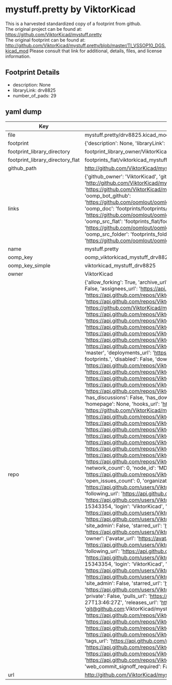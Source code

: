 # mystuff.pretty by ViktorKicad  
This is a harvested standardized copy of a footprint from github.  
The original project can be found at:  
https://github.com/ViktorKicad/mystuff.pretty  
The original footprint can be found at:
http://github.com/ViktorKicad/mystuff.pretty/blob/master/TI_VSSOP10_DGS.kicad_mod
Please consult that link for additional, details, files, and license information.  
## Footprint Details
* description: None  
* libraryLink: drv8825  
* number_of_pads: 29  
## yaml dump  
| Key | Value |  
| --- | --- |  
| file | mystuff.pretty/drv8825.kicad_mod |  
| footprint | {'description': None, 'libraryLink': 'drv8825', 'number_of_pads': 29} |  
| footprint_library_directory | footprint_library_owner/ViktorKicad_mystuff.pretty |  
| footprint_library_directory_flat | footprints_flat/viktorkicad_mystuff_drv8825/working |  
| github_path | http://github.com/ViktorKicad/mystuff.pretty/blob/master/drv8825.kicad_mod |  
| links | {'github_owner': 'ViktorKicad', 'github_repo_name': 'mystuff.pretty', 'github_src': 'http://github.com/ViktorKicad/mystuff.pretty/blob/master/TI_VSSOP10_DGS.kicad_mod', 'github_src_repo': 'https://github.com/ViktorKicad/mystuff.pretty', 'oomp_bot': 'footprints/viktorkicad_mystuff_drv8825/working', 'oomp_bot_github': 'https://github.com/oomlout/oomlout_oomp_footprint_bot/tree/main/footprints/viktorkicad_mystuff_drv8825/working', 'oomp_doc': 'footprints/footprints/ViktorKicad/mystuff/drv8825/working/', 'oomp_doc_github': 'https://github.com/oomlout/oomlout_oomp_footprint_doc/tree/main/footprints/footprints/ViktorKicad/mystuff/drv8825/working', 'oomp_src_flat': 'footprints_flat/footprints_flat/viktorkicad_mystuff_drv8825/working', 'oomp_src_flat_github': 'https://github.com/oomlout/oomlout_oomp_footprint_src/tree/main/footprints_flat/viktorkicad_mystuff_drv8825/working', 'oomp_src_folder': 'footprints_folder/footprints_folder/ViktorKicad/mystuff/drv8825/working', 'oomp_src_folder_github': 'https://github.com/oomlout/oomlout_oomp_footprint_src/tree/main/footprints_folder/ViktorKicad/mystuff/drv8825/working'} |  
| name | mystuff.pretty |  
| oomp_key | oomp_viktorkicad_mystuff_drv8825 |  
| oomp_key_simple | viktorkicad_mystuff_drv8825 |  
| owner | ViktorKicad |  
| repo | {'allow_forking': True, 'archive_url': 'https://api.github.com/repos/ViktorKicad/mystuff.pretty/{archive_format}{/ref}', 'archived': False, 'assignees_url': 'https://api.github.com/repos/ViktorKicad/mystuff.pretty/assignees{/user}', 'blobs_url': 'https://api.github.com/repos/ViktorKicad/mystuff.pretty/git/blobs{/sha}', 'branches_url': 'https://api.github.com/repos/ViktorKicad/mystuff.pretty/branches{/branch}', 'clone_url': 'https://github.com/ViktorKicad/mystuff.pretty.git', 'collaborators_url': 'https://api.github.com/repos/ViktorKicad/mystuff.pretty/collaborators{/collaborator}', 'comments_url': 'https://api.github.com/repos/ViktorKicad/mystuff.pretty/comments{/number}', 'commits_url': 'https://api.github.com/repos/ViktorKicad/mystuff.pretty/commits{/sha}', 'compare_url': 'https://api.github.com/repos/ViktorKicad/mystuff.pretty/compare/{base}...{head}', 'contents_url': 'https://api.github.com/repos/ViktorKicad/mystuff.pretty/contents/{+path}', 'contributors_url': 'https://api.github.com/repos/ViktorKicad/mystuff.pretty/contributors', 'created_at': '2015-10-27T13:43:23Z', 'default_branch': 'master', 'deployments_url': 'https://api.github.com/repos/ViktorKicad/mystuff.pretty/deployments', 'description': 'My kicad footprints.', 'disabled': False, 'downloads_url': 'https://api.github.com/repos/ViktorKicad/mystuff.pretty/downloads', 'events_url': 'https://api.github.com/repos/ViktorKicad/mystuff.pretty/events', 'fork': False, 'forks': 0, 'forks_count': 0, 'forks_url': 'https://api.github.com/repos/ViktorKicad/mystuff.pretty/forks', 'full_name': 'ViktorKicad/mystuff.pretty', 'git_commits_url': 'https://api.github.com/repos/ViktorKicad/mystuff.pretty/git/commits{/sha}', 'git_refs_url': 'https://api.github.com/repos/ViktorKicad/mystuff.pretty/git/refs{/sha}', 'git_tags_url': 'https://api.github.com/repos/ViktorKicad/mystuff.pretty/git/tags{/sha}', 'git_url': 'git://github.com/ViktorKicad/mystuff.pretty.git', 'has_discussions': False, 'has_downloads': True, 'has_issues': True, 'has_pages': False, 'has_projects': True, 'has_wiki': True, 'homepage': None, 'hooks_url': 'https://api.github.com/repos/ViktorKicad/mystuff.pretty/hooks', 'html_url': 'https://github.com/ViktorKicad/mystuff.pretty', 'id': 45043677, 'is_template': False, 'issue_comment_url': 'https://api.github.com/repos/ViktorKicad/mystuff.pretty/issues/comments{/number}', 'issue_events_url': 'https://api.github.com/repos/ViktorKicad/mystuff.pretty/issues/events{/number}', 'issues_url': 'https://api.github.com/repos/ViktorKicad/mystuff.pretty/issues{/number}', 'keys_url': 'https://api.github.com/repos/ViktorKicad/mystuff.pretty/keys{/key_id}', 'labels_url': 'https://api.github.com/repos/ViktorKicad/mystuff.pretty/labels{/name}', 'language': None, 'languages_url': 'https://api.github.com/repos/ViktorKicad/mystuff.pretty/languages', 'license': None, 'merges_url': 'https://api.github.com/repos/ViktorKicad/mystuff.pretty/merges', 'milestones_url': 'https://api.github.com/repos/ViktorKicad/mystuff.pretty/milestones{/number}', 'mirror_url': None, 'name': 'mystuff.pretty', 'network_count': 0, 'node_id': 'MDEwOlJlcG9zaXRvcnk0NTA0MzY3Nw==', 'notifications_url': 'https://api.github.com/repos/ViktorKicad/mystuff.pretty/notifications{?since,all,participating}', 'open_issues': 0, 'open_issues_count': 0, 'organization': {'avatar_url': 'https://avatars.githubusercontent.com/u/15343354?v=4', 'events_url': 'https://api.github.com/users/ViktorKicad/events{/privacy}', 'followers_url': 'https://api.github.com/users/ViktorKicad/followers', 'following_url': 'https://api.github.com/users/ViktorKicad/following{/other_user}', 'gists_url': 'https://api.github.com/users/ViktorKicad/gists{/gist_id}', 'gravatar_id': '', 'html_url': 'https://github.com/ViktorKicad', 'id': 15343354, 'login': 'ViktorKicad', 'node_id': 'MDEyOk9yZ2FuaXphdGlvbjE1MzQzMzU0', 'organizations_url': 'https://api.github.com/users/ViktorKicad/orgs', 'received_events_url': 'https://api.github.com/users/ViktorKicad/received_events', 'repos_url': 'https://api.github.com/users/ViktorKicad/repos', 'site_admin': False, 'starred_url': 'https://api.github.com/users/ViktorKicad/starred{/owner}{/repo}', 'subscriptions_url': 'https://api.github.com/users/ViktorKicad/subscriptions', 'type': 'Organization', 'url': 'https://api.github.com/users/ViktorKicad'}, 'owner': {'avatar_url': 'https://avatars.githubusercontent.com/u/15343354?v=4', 'events_url': 'https://api.github.com/users/ViktorKicad/events{/privacy}', 'followers_url': 'https://api.github.com/users/ViktorKicad/followers', 'following_url': 'https://api.github.com/users/ViktorKicad/following{/other_user}', 'gists_url': 'https://api.github.com/users/ViktorKicad/gists{/gist_id}', 'gravatar_id': '', 'html_url': 'https://github.com/ViktorKicad', 'id': 15343354, 'login': 'ViktorKicad', 'node_id': 'MDEyOk9yZ2FuaXphdGlvbjE1MzQzMzU0', 'organizations_url': 'https://api.github.com/users/ViktorKicad/orgs', 'received_events_url': 'https://api.github.com/users/ViktorKicad/received_events', 'repos_url': 'https://api.github.com/users/ViktorKicad/repos', 'site_admin': False, 'starred_url': 'https://api.github.com/users/ViktorKicad/starred{/owner}{/repo}', 'subscriptions_url': 'https://api.github.com/users/ViktorKicad/subscriptions', 'type': 'Organization', 'url': 'https://api.github.com/users/ViktorKicad'}, 'private': False, 'pulls_url': 'https://api.github.com/repos/ViktorKicad/mystuff.pretty/pulls{/number}', 'pushed_at': '2015-10-27T13:46:27Z', 'releases_url': 'https://api.github.com/repos/ViktorKicad/mystuff.pretty/releases{/id}', 'size': 112, 'ssh_url': 'git@github.com:ViktorKicad/mystuff.pretty.git', 'stargazers_count': 0, 'stargazers_url': 'https://api.github.com/repos/ViktorKicad/mystuff.pretty/stargazers', 'statuses_url': 'https://api.github.com/repos/ViktorKicad/mystuff.pretty/statuses/{sha}', 'subscribers_count': 2, 'subscribers_url': 'https://api.github.com/repos/ViktorKicad/mystuff.pretty/subscribers', 'subscription_url': 'https://api.github.com/repos/ViktorKicad/mystuff.pretty/subscription', 'svn_url': 'https://github.com/ViktorKicad/mystuff.pretty', 'tags_url': 'https://api.github.com/repos/ViktorKicad/mystuff.pretty/tags', 'teams_url': 'https://api.github.com/repos/ViktorKicad/mystuff.pretty/teams', 'temp_clone_token': None, 'topics': [], 'trees_url': 'https://api.github.com/repos/ViktorKicad/mystuff.pretty/git/trees{/sha}', 'updated_at': '2015-10-27T13:43:23Z', 'url': 'https://api.github.com/repos/ViktorKicad/mystuff.pretty', 'visibility': 'public', 'watchers': 0, 'watchers_count': 0, 'web_commit_signoff_required': False} |  
| url | http://github.com/ViktorKicad/mystuff.pretty |  

